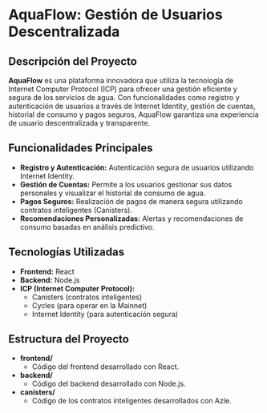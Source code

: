 # AquaFlow: Gestión de Usuarios Descentralizada

## Descripción del Proyecto
**AquaFlow** es una plataforma innovadora que utiliza la tecnología de Internet Computer Protocol (ICP) para ofrecer una gestión eficiente y segura de los servicios de agua. Con funcionalidades como registro y autenticación de usuarios a través de Internet Identity, gestión de cuentas, historial de consumo y pagos seguros, AquaFlow garantiza una experiencia de usuario descentralizada y transparente.

## Funcionalidades Principales

- **Registro y Autenticación:** Autenticación segura de usuarios utilizando Internet Identity.
- **Gestión de Cuentas:** Permite a los usuarios gestionar sus datos personales y visualizar el historial de consumo de agua.
- **Pagos Seguros:** Realización de pagos de manera segura utilizando contratos inteligentes (Canisters).
- **Recomendaciones Personalizadas:** Alertas y recomendaciones de consumo basadas en análisis predictivo.

## Tecnologías Utilizadas

- **Frontend:** React
- **Backend:** Node.js
- **ICP (Internet Computer Protocol):**
  - Canisters (contratos inteligentes)
  - Cycles (para operar en la Mainnet)
  - Internet Identity (para autenticación segura)

## Estructura del Proyecto

- **frontend/**
  - Código del frontend desarrollado con React.
- **backend/**
  - Código del backend desarrollado con Node.js.
- **canisters/**
  - Código de los contratos inteligentes desarrollados con Azle.
